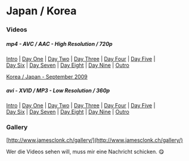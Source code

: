 # Japan / Korea
### Videos

##### mp4 - AVC / AAC - High Resolution / 720p
[Intro](http://files.jamesclonk.ch/movies/japan_intro.mp4) | [Day One](http://files.jamesclonk.ch/movies/japan_day_one.mp4) | [Day Two](http://files.jamesclonk.ch/movies/japan_day_two.mp4) | [Day Three](http://files.jamesclonk.ch/movies/japan_day_three.mp4) | [Day Four](http://files.jamesclonk.ch/movies/japan_day_four.mp4) | [Day Five](http://files.jamesclonk.ch/movies/japan_day_five.mp4) |  
[Day Six](http://files.jamesclonk.ch/movies/japan_day_six.mp4) | [Day Seven](http://files.jamesclonk.ch/movies/japan_day_seven.mp4) | [Day Eight](http://files.jamesclonk.ch/movies/japan_day_eight.mp4) | [Day Nine](http://files.jamesclonk.ch/movies/japan_day_nine.mp4) | [Outro](http://files.jamesclonk.ch/movies/japan_outro.mp4)

[Korea / Japan - September 2009](http://files.jamesclonk.ch/movies/korea.mp4)

##### avi - XVID / MP3 - Low Resolution / 360p
[Intro](http://files.jamesclonk.ch/movies/japan_intro.avi) | [Day One](http://files.jamesclonk.ch/movies/japan_day_one.avi) | [Day Two](http://files.jamesclonk.ch/movies/japan_day_two.avi) | [Day Three](http://files.jamesclonk.ch/movies/japan_day_three.avi) | [Day Four](http://files.jamesclonk.ch/movies/japan_day_four.avi) | [Day Five](http://files.jamesclonk.ch/movies/japan_day_five.avi) |  
[Day Six](http://files.jamesclonk.ch/movies/japan_day_six.avi) | [Day Seven](http://files.jamesclonk.ch/movies/japan_day_seven.avi) | [Day Eight](http://files.jamesclonk.ch/movies/japan_day_eight.avi) | [Day Nine](http://files.jamesclonk.ch/movies/japan_day_nine.avi) | [Outro](http://files.jamesclonk.ch/movies/japan_outro.avi)

### Gallery

[http://www.jamesclonk.ch/gallery/](http://www.jamesclonk.ch/gallery/)

Wer die Videos sehen will, muss mir eine Nachricht schicken. 😋
